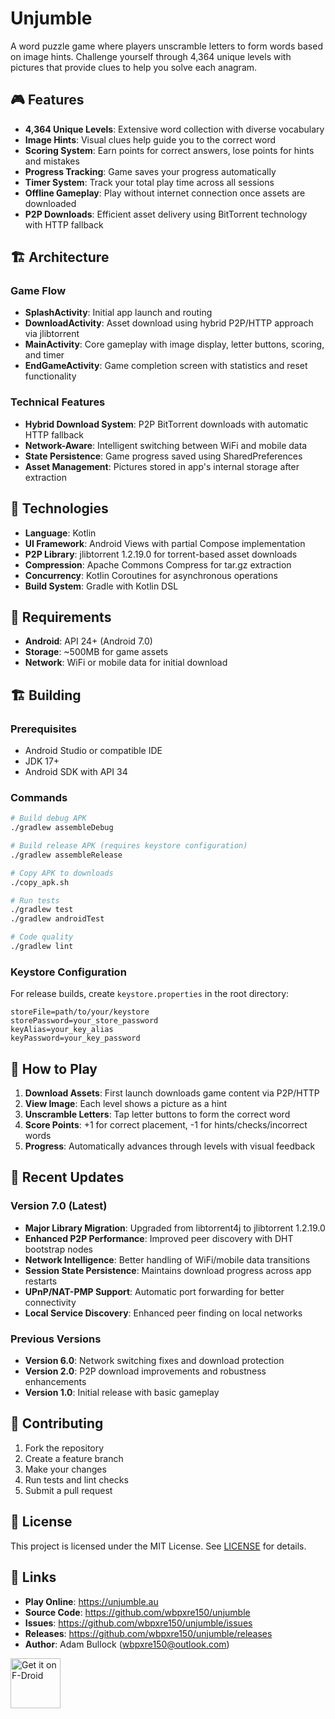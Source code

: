 # Unjumble

A word puzzle game where players unscramble letters to form words based on image hints. Challenge yourself through 4,364 unique levels with pictures that provide clues to help you solve each anagram.

## 🎮 Features

- **4,364 Unique Levels**: Extensive word collection with diverse vocabulary
- **Image Hints**: Visual clues help guide you to the correct word
- **Scoring System**: Earn points for correct answers, lose points for hints and mistakes
- **Progress Tracking**: Game saves your progress automatically
- **Timer System**: Track your total play time across all sessions
- **Offline Gameplay**: Play without internet connection once assets are downloaded
- **P2P Downloads**: Efficient asset delivery using BitTorrent technology with HTTP fallback

## 🏗️ Architecture

### Game Flow
- **SplashActivity**: Initial app launch and routing
- **DownloadActivity**: Asset download using hybrid P2P/HTTP approach via jlibtorrent
- **MainActivity**: Core gameplay with image display, letter buttons, scoring, and timer
- **EndGameActivity**: Game completion screen with statistics and reset functionality

### Technical Features
- **Hybrid Download System**: P2P BitTorrent downloads with automatic HTTP fallback
- **Network-Aware**: Intelligent switching between WiFi and mobile data
- **State Persistence**: Game progress saved using SharedPreferences
- **Asset Management**: Pictures stored in app's internal storage after extraction

## 🔧 Technologies

- **Language**: Kotlin
- **UI Framework**: Android Views with partial Compose implementation
- **P2P Library**: jlibtorrent 1.2.19.0 for torrent-based asset downloads
- **Compression**: Apache Commons Compress for tar.gz extraction
- **Concurrency**: Kotlin Coroutines for asynchronous operations
- **Build System**: Gradle with Kotlin DSL

## 📱 Requirements

- **Android**: API 24+ (Android 7.0)
- **Storage**: ~500MB for game assets
- **Network**: WiFi or mobile data for initial download

## 🏗️ Building

### Prerequisites
- Android Studio or compatible IDE
- JDK 17+
- Android SDK with API 34

### Commands
```bash
# Build debug APK
./gradlew assembleDebug

# Build release APK (requires keystore configuration)
./gradlew assembleRelease

# Copy APK to downloads
./copy_apk.sh

# Run tests
./gradlew test
./gradlew androidTest

# Code quality
./gradlew lint
```

### Keystore Configuration
For release builds, create `keystore.properties` in the root directory:
```properties
storeFile=path/to/your/keystore
storePassword=your_store_password
keyAlias=your_key_alias
keyPassword=your_key_password
```

## 🎯 How to Play

1. **Download Assets**: First launch downloads game content via P2P/HTTP
2. **View Image**: Each level shows a picture as a hint
3. **Unscramble Letters**: Tap letter buttons to form the correct word
4. **Score Points**: +1 for correct placement, -1 for hints/checks/incorrect words
5. **Progress**: Automatically advances through levels with visual feedback

## 🔄 Recent Updates

### Version 7.0 (Latest)
- **Major Library Migration**: Upgraded from libtorrent4j to jlibtorrent 1.2.19.0
- **Enhanced P2P Performance**: Improved peer discovery with DHT bootstrap nodes
- **Network Intelligence**: Better handling of WiFi/mobile data transitions
- **Session State Persistence**: Maintains download progress across app restarts
- **UPnP/NAT-PMP Support**: Automatic port forwarding for better connectivity
- **Local Service Discovery**: Enhanced peer finding on local networks

### Previous Versions
- **Version 6.0**: Network switching fixes and download protection
- **Version 2.0**: P2P download improvements and robustness enhancements
- **Version 1.0**: Initial release with basic gameplay

## 🤝 Contributing

1. Fork the repository
2. Create a feature branch
3. Make your changes
4. Run tests and lint checks
5. Submit a pull request

## 📄 License

This project is licensed under the MIT License. See [LICENSE](LICENSE) for details.

## 🔗 Links

- **Play Online**: https://unjumble.au
- **Source Code**: https://github.com/wbpxre150/unjumble
- **Issues**: https://github.com/wbpxre150/unjumble/issues
- **Releases**: https://github.com/wbpxre150/unjumble/releases
- **Author**: Adam Bullock (wbpxre150@outlook.com)

[<img src="https://fdroid.gitlab.io/artwork/badge/get-it-on.png"
     alt="Get it on F-Droid"
     height="80">](https://f-droid.org/packages/com.wbpxre150.unjumbleapp/)